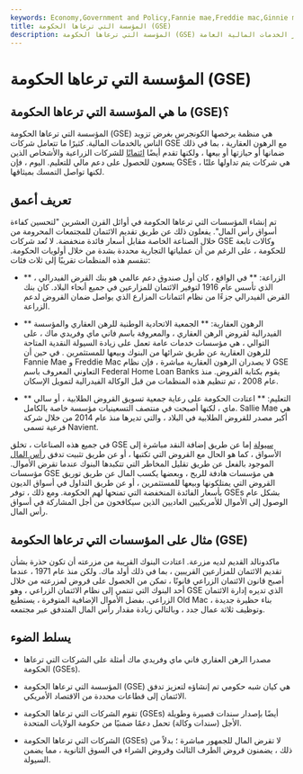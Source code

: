 ```yaml
---
keywords: Economy,Government and Policy,Fannie mae,Freddie mac,Ginnie mae,Government Sponsored Enterprise,Gse,Sallie mae
title: المؤسسة التي ترعاها الحكومة (GSE)
description: المؤسسة التي ترعاها الحكومة (GSE) هي كيان شبه حكومي يعزز تدفق الائتمان إلى قطاعات اقتصادية محددة من خلال توفير الخدمات المالية العامة.
---
```


# المؤسسة التي ترعاها الحكومة (GSE)
## ما هي المؤسسة التي ترعاها الحكومة (GSE)؟

المؤسسة التي ترعاها الحكومة (GSE) هي منظمة يرخصها الكونجرس بغرض تزويد الناس بالخدمات المالية. كثيرًا ما تتعامل شركات GSE مع الرهون العقارية ، بما في ذلك ضمانها أو حيازتها أو بيعها ، ولكنها تقدم أيضًا [ائتمانًا](/credit) للشركات الزراعية والأشخاص الذين يسعون للحصول على دعم مالي للتعليم. اليوم ، فإن GSEs هي شركات يتم تداولها علنًا ، لكنها تواصل التمسك بميثاقها.

## تعريف أعمق

تم إنشاء المؤسسات التي ترعاها الحكومة في أوائل القرن العشرين "لتحسين كفاءة أسواق رأس المال". يفعلون ذلك عن طريق تقديم الائتمان للمجتمعات المحرومة من خلال الصناعة الخاصة مقابل أسعار فائدة منخفضة. لا تُعد شركات GSE وكالات تابعة للحكومة ، على الرغم من أن عملياتها التجارية محددة بشدة من خلال أولويات الحكومة. تنقسم هذه المنظمات تقريبًا إلى ثلاث فئات:

- ** الزراعة: ** في الواقع ، كان أول صندوق دعم عالمي هو بنك القرض الفيدرالي ، الذي تأسس عام 1916 لتوفير الائتمان للمزارعين في جميع أنحاء البلاد. كان بنك القرض الفيدرالي جزءًا من نظام ائتمانات المزارع الذي يواصل ضمان القروض لدعم الزراعة.

- ** الرهون العقارية: ** الجمعية الاتحادية الوطنية للرهن العقاري والمؤسسة الفيدرالية لقروض الرهن العقاري ، والمعروفة باسم فاني ماي وفريدي ماك ، على التوالي ، هي مؤسسات خدمات عامة تعمل على زيادة السيولة النقدية المتاحة للرهون العقارية عن طريق شرائها من البنوك وبيعها للمستثمرين . في حين أن Fannie Mae و Freddie Mac لا يصدران الرهون العقارية مباشرة ، فإن نظام GSE التعاوني المعروف باسم Federal Home Loan Banks يقوم بكتابة القروض. منذ عام 2008 ، تم تنظيم هذه المنظمات من قبل الوكالة الفيدرالية لتمويل الإسكان.

- ** التعليم: ** اعتادت الحكومة على رعاية جمعية تسويق القروض الطلابية ، أو سالي ماي ، لكنها أصبحت في منتصف التسعينيات مؤسسة خاصة بالكامل. Sallie Mae هي أكبر مصدر للقروض الطلابية في البلاد ، والتي تديرها منذ عام 2014 من خلال شركة فرعية تسمى Navient.

في جميع هذه الصناعات ، تخلق GSE [سيولة](/liquidity) إما عن طريق إضافة النقد مباشرة إلى الأسواق ، كما هو الحال مع القروض التي تكتبها ، أو عن طريق تثبيت تدفق [رأس المال](/capital) الموجود بالفعل عن طريق تقليل المخاطر التي تتكبدها البنوك عندما تقرض الأموال. مؤسسات GSE هي مؤسسات هادفة للربح ، وبعضها يكسب المال عن طريق توريق القروض التي يمتلكونها وبيعها للمستثمرين ، أو عن طريق التداول في أسواق الديون بأسعار الفائدة المنخفضة التي تمنحها لهم الحكومة. ومع ذلك ، توفر GSEs بشكل عام الوصول إلى الأموال للأمريكيين العاديين الذين سيكافحون من أجل المشاركة في أسواق رأس المال.

## مثال على المؤسسات التي ترعاها الحكومة (GSE)

ماكدونالد القديم لديه مزرعة. اعتادت البنوك القريبة من مزرعته أن تكون حذرة بشأن تقديم الائتمان للمزارعين القريبين ، بما في ذلك أولد ماك. ولكن منذ عام 1971 ، عندما أصبح قانون الائتمان الزراعي قانونًا ، تمكن من الحصول على قروض لمزرعته من خلال أحد البنوك التي تنتمي إلى نظام الائتمان الزراعي ، وهو GSE الذي تديره إدارة الائتمان الزراعي. بفضل الأموال الإضافية المتوفرة ، يستطيع Old Mac بناء حظيرة جديدة ، وتوظيف ثلاثة عمال جدد ، وبالتالي زيادة مقدار رأس المال المتدفق عبر مجتمعه.

## يسلط الضوء

- مصدرا الرهن العقاري فاني ماي وفريدي ماك أمثلة على الشركات التي ترعاها الحكومة (GSEs).

- المؤسسة التي ترعاها الحكومة (GSE) هي كيان شبه حكومي تم إنشاؤه لتعزيز تدفق الائتمان إلى قطاعات محددة من الاقتصاد الأمريكي.

- تقوم الشركات التي ترعاها الحكومة (GSEs) أيضًا بإصدار سندات قصيرة وطويلة الأجل (سندات وكالة) تحمل دعمًا ضمنيًا من حكومة الولايات المتحدة.

- الشركات التي ترعاها الحكومة (GSEs) لا تقرض المال للجمهور مباشرة ؛ بدلاً من ذلك ، يضمنون قروض الطرف الثالث وقروض الشراء في السوق الثانوية ، مما يضمن السيولة.

